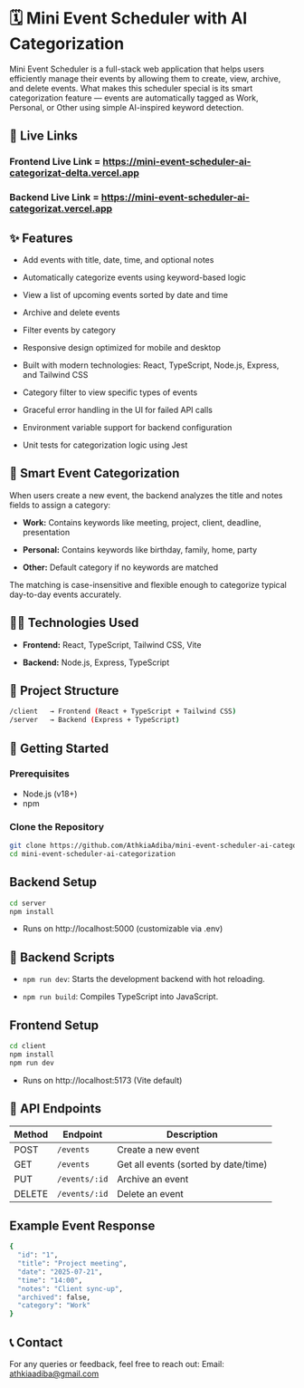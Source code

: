 # 🗓️ Mini Event Scheduler with AI Categorization

Mini Event Scheduler is a full-stack web application that helps users efficiently manage their events by allowing them to create, view, archive, and delete events. What makes this scheduler special is its smart categorization feature — events are automatically tagged as Work, Personal, or Other using simple AI-inspired keyword detection.

## 🚀 Live Links

### Frontend Live Link = https://mini-event-scheduler-ai-categorizat-delta.vercel.app

### Backend Live Link = https://mini-event-scheduler-ai-categorizat.vercel.app

## ✨ Features

- Add events with title, date, time, and optional notes

- Automatically categorize events using keyword-based logic

- View a list of upcoming events sorted by date and time

- Archive and delete events

- Filter events by category

- Responsive design optimized for mobile and desktop

- Built with modern technologies: React, TypeScript, Node.js, Express, and Tailwind CSS

- Category filter to view specific types of events

- Graceful error handling in the UI for failed API calls

- Environment variable support for backend configuration

- Unit tests for categorization logic using Jest

## 🧠 Smart Event Categorization

When users create a new event, the backend analyzes the title and notes fields to assign a category:

- **Work:** Contains keywords like meeting, project, client, deadline, presentation

- **Personal:** Contains keywords like birthday, family, home, party

- **Other:** Default category if no keywords are matched

The matching is case-insensitive and flexible enough to categorize typical day-to-day events accurately.

## 👩‍💻 Technologies Used

- **Frontend:** React, TypeScript, Tailwind CSS, Vite

- **Backend:** Node.js, Express, TypeScript

## 📁 Project Structure

```bash
/client   → Frontend (React + TypeScript + Tailwind CSS)
/server   → Backend (Express + TypeScript)
```

## 🚀 Getting Started

### Prerequisites

- Node.js (v18+)
- npm

### Clone the Repository

```bash
git clone https://github.com/AthkiaAdiba/mini-event-scheduler-ai-categorization.git
cd mini-event-scheduler-ai-categorization
```

## Backend Setup

```bash
cd server
npm install
```

- Runs on http://localhost:5000 (customizable via .env)

## 🔗 Backend Scripts

- `npm run dev`: Starts the development backend with hot reloading.

- `npm run build`: Compiles TypeScript into JavaScript.

## Frontend Setup

```bash
cd client
npm install
npm run dev
```

- Runs on http://localhost:5173 (Vite default)

## 🔌 API Endpoints

| Method | Endpoint      | Description                          |
| ------ | ------------- | ------------------------------------ |
| POST   | `/events`     | Create a new event                   |
| GET    | `/events`     | Get all events (sorted by date/time) |
| PUT    | `/events/:id` | Archive an event                     |
| DELETE | `/events/:id` | Delete an event                      |

## Example Event Response

```bash
{
  "id": "1",
  "title": "Project meeting",
  "date": "2025-07-21",
  "time": "14:00",
  "notes": "Client sync-up",
  "archived": false,
  "category": "Work"
}
```

## 📞 Contact

For any queries or feedback, feel free to reach out:
Email: athkiaadiba@gmail.com
